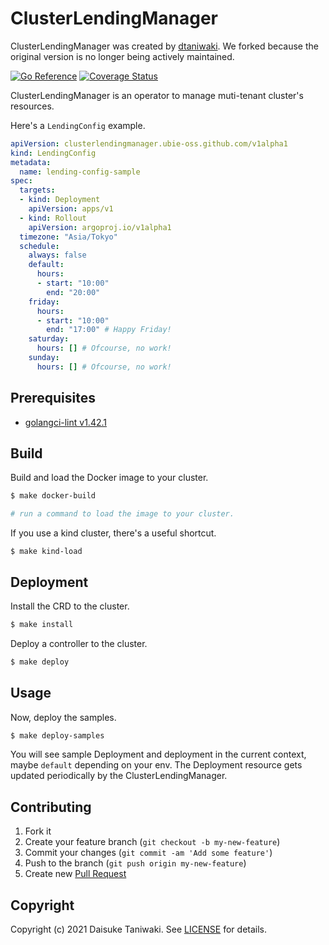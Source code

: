 # ClusterLendingManager

ClusterLendingManager was created by [dtaniwaki](https://github.com/dtaniwaki/cluster-lending-manager). We forked because the original version is no longer being actively maintained.

[![Go Reference][godoc-image]][godoc-link]
[![Coverage Status][cov-image]][cov-link]

ClusterLendingManager is an operator to manage muti-tenant cluster's resources.

Here's a `LendingConfig` example.

```yaml
apiVersion: clusterlendingmanager.ubie-oss.github.com/v1alpha1
kind: LendingConfig
metadata:
  name: lending-config-sample
spec:
  targets:
  - kind: Deployment
    apiVersion: apps/v1
  - kind: Rollout
    apiVersion: argoproj.io/v1alpha1
  timezone: "Asia/Tokyo"
  schedule:
    always: false
    default:
      hours:
      - start: "10:00"
        end: "20:00"
    friday:
      hours:
      - start: "10:00"
        end: "17:00" # Happy Friday!
    saturday:
      hours: [] # Ofcourse, no work!
    sunday:
      hours: [] # Ofcourse, no work!
```

## Prerequisites

- [golangci-lint v1.42.1](https://github.com/golangci/golangci-lint)

## Build

Build and load the Docker image to your cluster.

```bash
$ make docker-build

# run a command to load the image to your cluster.
```

If you use a kind cluster, there's a useful shortcut.

```
$ make kind-load
```

## Deployment

Install the CRD to the cluster.

```bash
$ make install
```

Deploy a controller to the cluster.

```bash
$ make deploy
```

## Usage

Now, deploy the samples.

```bash
$ make deploy-samples
```

You will see sample Deployment and deployment in the current context, maybe `default` depending on your env. The Deployment resource gets updated periodically by the ClusterLendingManager.

## Contributing

1. Fork it
2. Create your feature branch (`git checkout -b my-new-feature`)
3. Commit your changes (`git commit -am 'Add some feature'`)
4. Push to the branch (`git push origin my-new-feature`)
5. Create new [Pull Request](../../pull/new/master)

## Copyright

Copyright (c) 2021 Daisuke Taniwaki. See [LICENSE](LICENSE) for details.


[godoc-image]: https://pkg.go.dev/badge/github.com/ubie-oss/cluster-lending-manager.svg
[godoc-link]: https://pkg.go.dev/github.com/ubie-oss/cluster-lending-manager
[cov-image]:   https://coveralls.io/repos/github/ubie-oss/cluster-lending-manager/badge.svg?branch=main
[cov-link]:    https://coveralls.io/github/ubie-oss/cluster-lending-manager?branch=main

